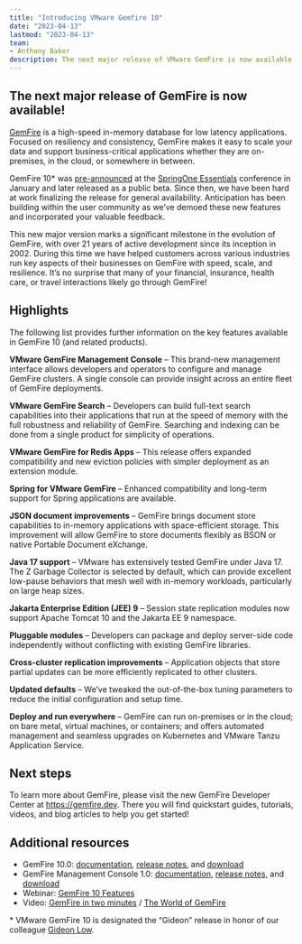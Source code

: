 ```yaml
---
title: "Introducing VMware Gemfire 10"
date: "2023-04-13"
lastmod: "2023-04-13"
team:
- Anthony Baker
description: The next major release of VMware GemFire is now available! 
---
```


## The next major release of GemFire is now available! 

[GemFire](https://www.vmware.com/products/gemfire.html) is a high-speed in-memory database for low latency applications. Focused on resiliency and consistency, GemFire makes it easy to scale your data and support business-critical applications whether they are on-premises, in the cloud, or somewhere in between.

GemFire 10* was [pre-announced](https://tanzu.vmware.com/content/blog/vmware-gemfire-10-beta-news) at the [SpringOne Essentials](https://tanzu.vmware.com/content/blog/springone-essentials-2023-news) conference in January and later released as a public beta. Since then, we have been hard at work finalizing the release for general availability. Anticipation has been building within the user community as we’ve demoed these new features and incorporated your valuable feedback. 

This new major version marks a significant milestone in the evolution of GemFire, with over 21 years of active development since its inception in 2002. During this time we have helped customers across various industries run key aspects of their businesses on GemFire with speed, scale, and resilience. It’s no surprise that many of your financial, insurance, health care, or travel interactions likely go through GemFire!

## Highlights

The following list provides further information on the key features available in GemFire 10 (and related products).

**VMware GemFire Management Console** – This brand-new management interface allows developers and operators to configure and manage GemFire clusters. A single console can provide insight across an entire fleet of GemFire deployments.

**VMware GemFire Search** – Developers can build full-text search capabilities into their applications that run at the speed of memory with the full robustness and reliability of GemFire. Searching and indexing can be done from a single product for simplicity of operations.

**VMware GemFire for Redis Apps** – This release offers expanded compatibility and new eviction policies with simpler deployment as an extension module.

**Spring for VMware GemFire** – Enhanced compatibility and long-term support for Spring applications are available.

**JSON document improvements** – GemFire brings document store capabilities to in-memory applications with space-efficient storage. This improvement will allow GemFire to store documents flexibly as BSON or native Portable Document eXchange.

**Java 17 support** – VMware has extensively tested GemFire under Java 17. The Z Garbage Collector is selected by default, which can provide excellent low-pause behaviors that mesh well with in-memory workloads, particularly on large heap sizes.

**Jakarta Enterprise Edition (JEE) 9** – Session state replication modules now support Apache Tomcat 10 and the Jakarta EE 9 namespace.

**Pluggable modules** – Developers can package and deploy server-side code independently without conflicting with existing GemFire libraries.

**Cross-cluster replication improvements** – Application objects that store partial updates can be more efficiently replicated to other clusters.

**Updated defaults** – We’ve tweaked the out-of-the-box tuning parameters to reduce the initial configuration and setup time.

**Deploy and run everywhere** – GemFire can run on-premises or in the cloud; on bare metal, virtual machines, or containers; and offers automated management and seamless upgrades on Kubernetes and VMware Tanzu Application Service.

## Next steps

To learn more about GemFire, please visit the new GemFire Developer Center at https://gemfire.dev. There you will find quickstart guides, tutorials, videos, and blog articles to help you get started!

## Additional resources

- GemFire 10.0: [documentation](https://docs.vmware.com/en/VMware-GemFire/10.0/gf/about_gemfire.html), [release notes](https://docs.vmware.com/en/VMware-GemFire/10.0/gf/release_notes.html), and [download](https://network.tanzu.vmware.com/products/pivotal-gemfire/)
- GemFire Management Console 1.0: [documentation](https://docs.vmware.com/en/VMware-GemFire-Management-Console/1.0/gfmc/index.html), [release notes](https://docs.vmware.com/en/VMware-GemFire-Management-Console/1.0/gfmc/release_notes.html), and [download](https://network.tanzu.vmware.com/products/gemfire-management-console/)
- Webinar: [GemFire 10 Features](videos/gemfire-10.0-beta-open)
- Video: [GemFire in two minutes](videos/gemfire-in-two-minutes) / [The World of GemFire](videos/the-world-of-gemfire)


\* VMware GemFire 10 is designated the “Gideon” release in honor of our colleague [Gideon Low](remembering-gideon-low).
